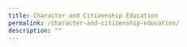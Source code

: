 ```yaml
---
title: Character and Citizenship Education
permalink: /character-and-citizenship-education/
description: ""
---
```

